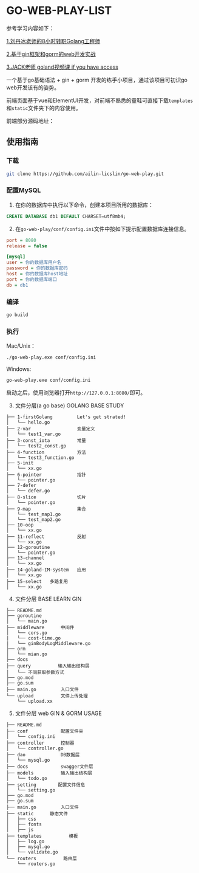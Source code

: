 # GO-WEB-PLAY-LIST

参考学习内容如下：

[1.刘丹冰老师的8小时转职Golang工程师](https://www.bilibili.com/video/BV1gf4y1r79E/?spm_id_from=333.337.search-card.all.click&vd_source=bbb985ceadc8e3199d1d5a091b58155b)

[2.基于gin框架和gorm的web开发实战](https://www.bilibili.com/video/BV1gJ411p7xC/?spm_id_from=333.788.recommend_more_video.2&vd_source=bbb985ceadc8e3199d1d5a091b58155b)

[3.JACK老师 goland视频课 if you have access](https://meeting.tencent.com/cw/xxxxxx)



一个基于go基础语法 + gin + gorm 开发的练手小项目，通过该项目可初识go web开发该有的姿势。

前端页面基于vue和ElementUI开发，对前端不熟悉的童鞋可直接下载`templates`和`static`文件夹下的内容使用。

前端部分源码地址：

## 使用指南
### 下载
```bash
git clone https://github.com/ailin-licslin/go-web-play.git
```
### 配置MySQL
1. 在你的数据库中执行以下命令，创建本项目所用的数据库：
```sql
CREATE DATABASE db1 DEFAULT CHARSET=utf8mb4;
```
2. 在`go-web-play/conf/config.ini`文件中按如下提示配置数据库连接信息。

```ini
port = 8080
release = false

[mysql]
user = 你的数据库用户名
password = 你的数据库密码
host = 你的数据库host地址
port = 你的数据库端口
db = db1
```

### 编译
```bash
go build
```

### 执行

Mac/Unix：
```bash
./go-web-play.exe conf/config.ini
```
Windows:
```bash
go-web-play.exe conf/config.ini
```

启动之后，使用浏览器打开`http://127.0.0.1:8080/`即可。


3. 文件分层(a go base)  GOLANG BASE STUDY  
```
├── 1-firstGolang         Let's get strated!
│   └── hello.go
├── 2-var                 变量定义
│   └── test1_var.go
├── 3-const_iota          常量
│   └── test2_const.gp
├── 4-function            方法
│   └── test3_function.go
├── 5-init  
│   └── xx.go
├── 6-pointer             指针
│   └── pointer.go
├── 7-defer             
│   └── defer.go
├── 8-slice               切片
│   └── pointer.go
├── 9-map                 集合
│   └── test_map1.go
│   └── test_map2.go
├── 10-oop             
│   └── xx.go
├── 11-reflect            反射
│   └── xx.go
├── 12-goroutine           
│   └── pointer.go
├── 13-channel             
│   └── xx.go
├── 14-goland-IM-system   应用
│   └── xx.go
├── 15-select   多路复用
│   └── xx.go
```


4. 文件分层  BASE LEARN GIN
```
├── README.md
├── goroutine           
│   └── main.go
├── middleware      中间件
│   └── cors.go
|   └── cost-time.go
|   └── ginBodyLogMiddleware.go
├── orm             
│   └── mian.go
├── docs            
├── query          输入输出结构层
│   └── 不同获取参数方式
├── go.mod
├── go.sum
├── main.go         入口文件
└── upload          文件上传处理
    └── upload.xx
```

5. 文件分层  web GIN & GORM USAGE
```
├── README.md
├── conf            配置文件夹
│   └── config.ini
├── controller      控制器
│   └── controller.go
├── dao             DB数据层
│   └── mysql.go
├── docs            swagger文件层
├── models          输入输出结构层
│   └── todo.go
├── setting        配置文件信息
│   └── setting.go
├── go.mod
├── go.sum
├── main.go         入口文件
├── static      静态文件
│   ├── css
│   ├── fonts
│   ├── js
├── templates          模板
│   ├── log.go
│   ├── mysql.go
│   └── validate.go
└── routers          路由层
    └── routers.go
```

